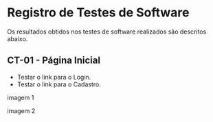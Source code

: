 # Registro de Testes de Software

Os resultados obtidos nos testes de software realizados são descritos abaixo.

## CT-01 - Página Inicial

- Testar o link para o Login.
- Testar o link para o Cadastro.

imagem 1

imagem 2

